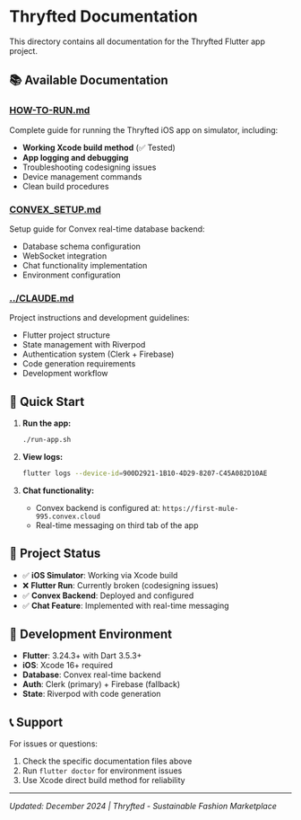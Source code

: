 # Thryfted Documentation

This directory contains all documentation for the Thryfted Flutter app project.

## 📚 Available Documentation

### [HOW-TO-RUN.md](./HOW-TO-RUN.md)
Complete guide for running the Thryfted iOS app on simulator, including:
- **Working Xcode build method** (✅ Tested)
- **App logging and debugging**
- Troubleshooting codesigning issues
- Device management commands
- Clean build procedures

### [CONVEX_SETUP.md](./CONVEX_SETUP.md)
Setup guide for Convex real-time database backend:
- Database schema configuration
- WebSocket integration
- Chat functionality implementation
- Environment configuration

### [../CLAUDE.md](../CLAUDE.md)
Project instructions and development guidelines:
- Flutter project structure
- State management with Riverpod
- Authentication system (Clerk + Firebase)
- Code generation requirements
- Development workflow

## 🚀 Quick Start

1. **Run the app:**
   ```bash
   ./run-app.sh
   ```

2. **View logs:**
   ```bash
   flutter logs --device-id=900D2921-1B10-4D29-8207-C45A082D10AE
   ```

3. **Chat functionality:**
   - Convex backend is configured at: `https://first-mule-995.convex.cloud`
   - Real-time messaging on third tab of the app

## 📱 Project Status

- ✅ **iOS Simulator**: Working via Xcode build
- ❌ **Flutter Run**: Currently broken (codesigning issues)
- ✅ **Convex Backend**: Deployed and configured
- ✅ **Chat Feature**: Implemented with real-time messaging

## 🔧 Development Environment

- **Flutter**: 3.24.3+ with Dart 3.5.3+
- **iOS**: Xcode 16+ required
- **Database**: Convex real-time backend
- **Auth**: Clerk (primary) + Firebase (fallback)
- **State**: Riverpod with code generation

## 📞 Support

For issues or questions:
1. Check the specific documentation files above
2. Run `flutter doctor` for environment issues
3. Use Xcode direct build method for reliability

---

*Updated: December 2024 | Thryfted - Sustainable Fashion Marketplace*